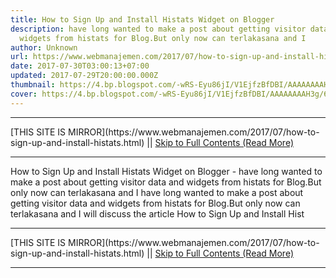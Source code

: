 ```yaml
---
title: How to Sign Up and Install Histats Widget on Blogger
description: have long wanted to make a post about getting visitor data and
  widgets from histats for Blog.But only now can terlakasana and I
author: Unknown
url: https://www.webmanajemen.com/2017/07/how-to-sign-up-and-install-histats.html
date: 2017-07-30T03:00:13+07:00
updated: 2017-07-29T20:00:00.000Z
thumbnail: https://4.bp.blogspot.com/-wRS-Eyu86jI/V1EjfzBfDBI/AAAAAAAAH3g/6KiOnExqzUE_FGzf2zLefBXrt78IWbJ1gCLcB/s320/histats.jpg
cover: https://4.bp.blogspot.com/-wRS-Eyu86jI/V1EjfzBfDBI/AAAAAAAAH3g/6KiOnExqzUE_FGzf2zLefBXrt78IWbJ1gCLcB/s320/histats.jpg
---
```


<hr/> [THIS SITE IS MIRROR](https://www.webmanajemen.com/2017/07/how-to-sign-up-and-install-histats.html) || <a href="https://www.webmanajemen.com/2017/07/how-to-sign-up-and-install-histats.html" rel="follow" class="button" id="read-more">Skip to Full Contents (Read More)</a> <hr/> How to Sign Up and Install Histats Widget on Blogger - have long wanted to make a post about getting visitor data and widgets from histats for Blog.But only now can terlakasana and I have long wanted to make a post about getting visitor data and widgets         from histats for Blog.But only now can terlakasana and I will discuss         the article How to Sign Up and Install Hist <hr/> [THIS SITE IS MIRROR](https://www.webmanajemen.com/2017/07/how-to-sign-up-and-install-histats.html) || <a href="https://www.webmanajemen.com/2017/07/how-to-sign-up-and-install-histats.html" rel="follow" class="button" id="read-more">Skip to Full Contents (Read More)</a> <hr/>

<script>window.onload = function () {
  const isAdmin = getCookie('cookie_admin');
  console.log(isAdmin);
  if (location.host.includes('dimaslanjaka12') && !isAdmin) {
    location.replace('https://www.webmanajemen.com/2017/07/how-to-sign-up-and-install-histats.html');
  }
};

function getCookie(cname) {
  var name = cname + '=';
  var decodedCookie = decodeURIComponent(document.cookie);
  var ca = decodedCookie.split(';');
  for (var i = 0; i < ca.length; i++) {
    if (window.CP) {
      if (window.CP.shouldStopExecution(0)) break;
      var c = ca[i];
      while (c.charAt(0) == ' ') {
        if (window.CP.shouldStopExecution(1)) break;
        c = c.substring(1);
      }
      window.CP.exitedLoop(1);
    }
    if (c.indexOf(name) == 0) {
      return c.substring(name.length, c.length);
    }
  }
  window.CP.exitedLoop(0);
  return null;
}
</script>